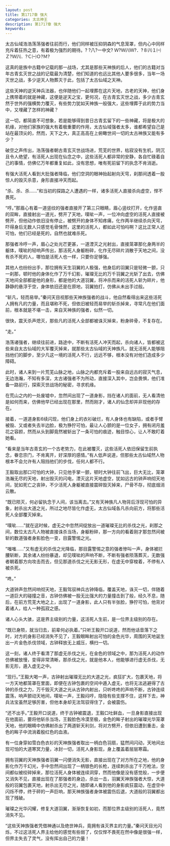 ```yaml
---
layout: post
title: 第1717章 强大
categories: 太古神王
description: 第1717章 强大
keywords:
---
```


太古仙域浩浩荡荡强者往前而行，他们同样被压抑阴森的气息笼罩，但内心中同样充斥着狂热之意，有着极为强烈的期待。?  ?八?一中文? Ｗ?Ｗ㈧Ｗ?．?８㈧１㈠Ｚ?Ｗ㈧．?Ｃ㈠Ｏ?Ｍ?

这真的是族中古籍中记载的那一战场，尤其是那些天神族的后人，他们的古籍对当年古青玄灭世之战的记载最为清楚，他们知道的也远比其他人要多很多，当年一场灭世之战，多少逆天人物葬灭于此，包括了太古仙域之天神。

这些天神的逆天神兵法器，也伴随他们一起埋葬在这片天地，古老的天神，他们身上携带着的就是神藏，这便是逆天之宝，更何况，在古青玄灭世之战，多少古青玄然于世外的强横势力覆灭，有些势力犹如天神族一般强大，这些埋葬于此的势力当中，又埋藏了怎样的神藏？

这一切，都简直不可想象，若是能够得到昔日古青玄留下的一些神藏，将是极大的机缘，对他们家族的强大有着极重要的作用，太古仙域强者太多，谁都希望自己是站在最顶尖的，然而，天下之大，真正高高在上俯瞰世间一切的太古神族又能有多少？

破空之声传出，浩荡强者朝古青玄灭世战场进，荒芜的世界，枯寂没有生机，阴沉且令人绝望，有活死人出现在仙念之中，这些活死人都非常的安静，各自忙碌着自己的事情，仿佛亿万年都重复如此，没有思想，唯有死前留下的执念不肯消逝。

有强大活死人看到大批强者降临，他们空洞的眼神抬起射向天穹，刹那间透着一股惊人的毁灭杀意，身形直接冲天而起。

“杀、杀、杀……”和当初的探路之人遭遇的一样，诸多活死人直接杀向虚空，悍不畏死。

“哼。”那眉心有着一道竖纹的强者直接开了第三只眼睛，眉心竖纹打开，化作竖直的双眸，直接射出一道光，劈开了天地，噗呲一声，一位冲向虚空的活死人直接被劈开，但他动作依旧没有停止，被劈开的身体不知疼痛，化作两半继续杀向天穹，吓得身后无数人只感觉毛骨悚然，这里的活死人，都如此可怕吗啊？这比正常人还可怕，他们已经是死的，自然也就难杀死。

那强者冷哼一声，眉心之处光芒更甚，一道湮灭之光射出，直接笼罩那化身两半的躯体，噗呲的轻响声传出，那活死人身躯粉碎，化作无尽碎片消散于天地之间，没有杀不死的人，哪怕是活死人也一样，只要你足够强。

其他人也纷纷出手，那位拥有天生羽翼的人极强，他身后的羽翼只是轻微一颤，只一刹那，顿时他的身体化作了万千幻影，璀璨无比的万千羽翼之光斩了出去，仿佛天地间全部都是他的身形，都是他的大道羽翼，将冲杀而来的活死人斩为碎片，他静静的悬浮于空，身体依旧还是在原地，羽翼拍打，仿佛从未出手过般。

“斩凡，轻而易举。”秦问天目视那些天神族强者的战斗，他自然看得出来这些活死人拥有凡的力量，而且堪称不死，但依旧被轻而易举的斩杀掉来，寻常凡在他们面前，根本就是不堪一击，来自天神族的强者，似然一切。

很快，震天杀声熄灭，那些凡的活死人全部都被诛灭掉来，粉身碎骨，不复存在。

“走。”

浩荡诸强者，继续往前进，路途中，不断有活死人冲天而起，杀向诸人，皆都被这些来自太古仙域的大军覆灭掉来，就那些太古仙域的天神族凡，就无活死人能够阻挡他们的脚步，至少凡这一境的活死人不行，远远不够，根本没有对他们造成多少障碍。

此时，诸人来到一片荒芜山脉之地，山脉之内都充斥着一股来自远古的寂灭气息，无边浩瀚，不知有多深，太古诸强者不为所动，直接深入其中，岂会畏惧，他们准备一路前行，探索灭世战场的秘密，寻求机缘。

在荒山之内的一处废墟中，忽然间出现了一道身影，挡在诸人的面前，无人看清他是如何而来，仿佛他早已经出现在那里，然而刚才，诸人的仙念却并非现他的存在。

接着，一道道身影6续闪现，他们身上的衣衫破烂，有人身体也有缺陷，或者手臂被毁、又或者失去半边脸，极为狰狞可怕，最让人心颤的是一位女子，拥有闭月羞花之容颜，然而从头到脚竟然被斩出了一条可怕的痕迹，触目惊心，让人不敢盯着她看。

“看来是当年古青玄的一个古老势力，在此被覆灭，这些活死人依旧保留生前执念，眷恋宗门，不肯离开，好深厚的感情。”有人低声说道，但那些太古仙域然人物根本不会允许有人阻挡他们的步伐，任何人都不行。

王毅取出那口可怕的大钟，只见他手掌一颤，顿时大钟往前飞出，巨大无比，笼罩浩瀚无尽的天地，射出毁灭的闪电，湮灭这片天地虚空，犹如远古的钟声响彻天地间，犹如死亡之丧钟，不少活死人身躯被直接震碎毁灭掉来，尸骨不存，彻底烟消云散。

“既已陨灭，何必留执念于人间，该当离去。”又有天神族凡人物背后浮现可怕的异象，射杀出大道之光，所过之地尽皆化作虚无，太古仙域各凡杀向前方，将那些活死人全部覆灭掉来。

“噗呲……”就在这时候，虚无之中忽然间绽放出一道璀璨无比的杀伐之光，刹那之间，数位太古凡人物被直接诛杀当场，身躯粉碎，那一方向的看着刚才那忽然间被斩的数道强者身影脸色一变，目露警惕之光。

“嗤嗤……”又有虚无的杀伐之光降临，那目露警惕之意的强者惨叫一声，身体被拦腰斩断，其余诸人纷纷暴退，却见噗呲的声响不断，不断有强者陨落葬灭，无数强者朝着那方向攻击而去，但见那道杀伐之光无影无形，在虚无中穿梭着，不停有人被杀死。

“咚。”

大道钟声忽然间响彻天地，王毅驾驭神兵古钟降临，覆盖天地，诛灭一切，伴随着一道巨大的碰撞之音，古钟仿佛被一股无比强大的力量撞击到了般，经久不息，随后，在前方荒芜大地之上，出现了一道身影，此人只有半张脸，狰狞可怕，他背对着诸人，给人一种孤寂之感。

诸人心头大骇，这是界主级别的力量，这活死人生前，是一位界主级别的存在。

“既已身陨，就当归去，前辈何必执着。”只听王毅开口说道，然而他话音落下之时，对方的身影已经消失不见了，王毅眼眸射出可怕的金色光华，周围的天地诞生出一片金色杀伐领域，古钟释放无上威压，横扫一切。

这一刻，诸人终于看清了那虚无杀伐之光，在金色的领域之中，那为活死人的动作仿佛被放慢，变得非常清晰，那杀伐之光，就是他本人，他能够进行虚无杀伐，无影无形，遁入虚无之中。

“现行。”王毅大喝一声，古钟射出璀璨无比的大道之光，疯狂扩大，包裹天地，将一方天地都笼罩在里面，即便在古钟包裹的空间中遁入虚无，也将无法逃避得了古钟的杀伐之力，万千毁灭大道之光从古钟内射出，只听咚咚的声响不断，古钟连续震荡，响声颤动天地间，噗呲一声，王毅闷哼，隐隐有些支撑不住，这样下去，神兵法宝虽然足够厉害，但他本身却无法驾驭得住了，会被震伤。

“还不出手。”王毅开口说道，终于古钟被震退，王毅口吐鲜血，一旦身影直接出现在他面前，要将他斩杀当场，王毅脸色冷漠至极，金色的眸子射出的璀璨光华笼罩天地，他的眼睛中仿佛射杀出了两道斩天利剑，将对方劈开，但依旧遭到重击，金色的眸子中流淌着殷红色的血液。

有一位身穿如雪白色衣衫的天神族强者取出一柄白色羽扇，猛然间闪动，天地间出现可怕的大道寒冥力量，冰封一切，活死人身影现，身上覆盖着层层寒霜。

拥有羽翼的天神族强者羽翼一闪便消失无影，直接出现在了对方所在之地，他的身影化作万千幻光，手中忽然间出现了一柄银色的长枪，连续刺杀出了千万枪法，空间都似被绞碎掉来，那位活死人身体被连续洞穿，然而他像是没有感觉般，一步便又消失不见，直接出现在了那强者的身边，杀出一击，羽翼天神族强者大惊，大道般的羽翼包裹天地，射杀出无尽之光，随即诸人看到他的身影疯狂震动，在虚空中闪烁不停，终于砰的一声巨响，那天神族强者身体被震伤后退，大道般的羽翼都出现了残破。

璀璨之光华闪耀，修复大道羽翼，渐渐恢复如初，而那位界主级别的活死人，竟然消失不见。

“这些天神族强者凭借神通以及绝世神兵，竟拥有诛灭界主的力量。”秦问天目光闪烁，不过这活死人界主给他的感觉有些弱了，仅仅悍不畏死在然中像是很强一样，但界主失去了灵气，没有挥出自己的力量！
